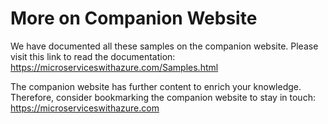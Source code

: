 # More on Companion Website
We have documented all these samples on the companion website. Please visit this link to read the documentation: https://microserviceswithazure.com/Samples.html

The companion website has further content to enrich your knowledge. Therefore, consider bookmarking the companion website to stay in touch: https://microserviceswithazure.com

